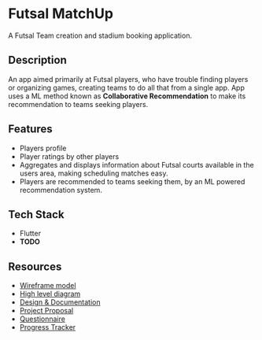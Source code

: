 # Futsal MatchUp

A Futsal Team creation and stadium booking application.

## Description

An app aimed primarily at Futsal players, who have trouble finding players or organizing games, creating teams to do all that from a single app. App uses a ML method known as **Collaborative Recommendation** to make its recommendation to teams seeking players.

## Features

* Players profile
* Player ratings by other players
* Aggregates and displays information about Futsal courts available in the users area, making scheduling matches easy.
* Players are recommended to teams seeking them, by an ML powered recommendation system.

## Tech Stack
* Flutter
* **TODO**

## Resources
* [Wireframe model](https://www.figma.com/file/2ZCrVxiTen6sdnMP7w1eqk/Wireframe?type=design&t=gXQiWuqADrC4b7G4-6)
* [High level diagram](https://lucid.app/lucidchart/bfeef7a3-fa38-4d7e-9d3c-64e2f3b26780/edit?viewport_loc=-87%2C-160%2C1867%2C1091%2C0_0&invitationId=inv_c0e4c49e-18a1-4627-9dd5-04dd13be6582)
* [Design & Documentation](https://docs.google.com/document/d/1mzi2iqcmbSv2xNRyoGJubPzLRXxe_Se9HRgXOS4sXi0/edit?usp=sharing)
* [Project Proposal](https://docs.google.com/document/d/1J7P82XbeG5-nyHSOqLx4CHfQKoPXzkQVmwnr2q2PHrc/edit?usp=sharing)
* [Questionnaire](https://docs.google.com/document/d/1a0scZpH4X5M9Etdwa-WmAGqvdh24UG_5dDV-OBpnOMA/edit)
* [Progress Tracker](https://github.com/users/emlano/projects/2)
